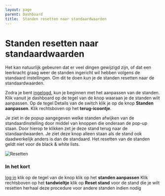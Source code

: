 ```yaml
---
layout: page
parent: Dashboard
title:  Standen resetten naar standaardwaarden 
---
```


# Standen resetten naar standaardwaarden

Het kan natuurlijk gebeuren dat er veel dingen gewijzigd zijn, of dat een leerkracht graag weer de standen ingericht wil hebben volgens de standaard instellingen. Om dit te doen kun je de standen resetten naar de standaardwaarden.

Zodra je bent [ingelogd](https://admin.myndr.net/auth/login-admin), kun je beginnen met het aanpassen van de standen. Klik vanuit je dashboard op de tegel van de knop waaraan je de standen wilt aanpassen. Op de tegel Details van de switch klik je op de knop **Standen aanpassen**.
Klik rechtsboven op het **terug-icoontje**.

Je ziet in de popup aangegeven welke standen afwijken van de standaardinstelling door middel van knoppen die onderaan de pop-up staan. Door hierop te klikken zet je deze stand terug naar de standaardwaarden. Je ziet deze knop alleen staan als de stand ook daadwerkelijk anders is dan de standaard.
Het resetten van de standen geldt niet voor de black & white lists.

![Resetten](https://permalink.myndr.net/knowledgebase/screenshot-2022-11-01-at-12575_1nixqap.png)

### In het kort
[log in](https://admin.myndr.net/auth/login-admin)
klik op de tegel van de knop
klik op het **standen aanpassen**
Klik rechtsboven op het **tandwieltje**
klik op **Reset stand** voor de stand die je wilt resetten
herhaal deze procedure voor andere standen indien nodig
 


